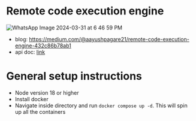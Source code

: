 # Remote code execution engine
![WhatsApp Image 2024-03-31 at 6 46 59 PM](https://github.com/aayushpagare21-compcoder/remote-code-execution/assets/65719027/0cbfe1ba-0663-45e7-adeb-b5846944677d)

- blog: https://medium.com/@aayushpagare21/remote-code-execution-engine-432c86b78ab1
- api doc: [link](https://www.postman.com/aayush2121/workspace/codex-workspace/documentation/17446610-2a521c3c-3b61-4350-8726-7cd1b7bfe893)

# General setup instructions
-  Node version 18 or higher
-  Install docker
-  Navigate inside directory and run `docker compose up -d`. This will spin up all the containers
